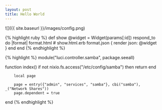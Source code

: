 ```yaml
---
layout: post
title: Hello World
---
```


![]({{ site.baseurl }}/images/config.png)

{% highlight ruby %}
def show
  @widget = Widget(params[:id])
  respond_to do |format|
    format.html # show.html.erb
    format.json { render json: @widget }
  end
end
{% endhighlight %}

{% highlight %}
module("luci.controller.samba", package.seeall)

function index()
        if not nixio.fs.access("/etc/config/samba") then
                return
        end

        local page

        page = entry({"admin", "services", "samba"}, cbi("samba"), _("Network Shares"))
        page.dependent = true
end
{% endhighlight %}